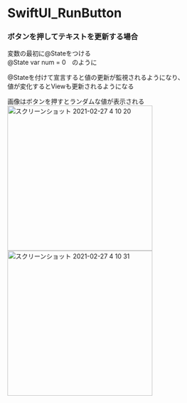 # SwiftUI_RunButton

### ボタンを押してテキストを更新する場合<br>
変数の最初に@Stateをつける<br>
@State var num = 0　のように<br>

@Stateを付けて宣言すると値の更新が監視されるようになり、<br>
値が変化するとViewも更新されるようになる<br>



画像はボタンを押すとランダムな値が表示される<br>
<img width="326" alt="スクリーンショット 2021-02-27 4 10 20" src="https://user-images.githubusercontent.com/9380171/109344280-d7cccd80-78b1-11eb-9019-389adb5fd196.png"><img width="326" alt="スクリーンショット 2021-02-27 4 10 31" src="https://user-images.githubusercontent.com/9380171/109344283-d9969100-78b1-11eb-9c73-24f9f867d798.png">
